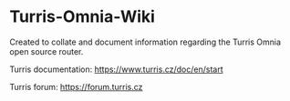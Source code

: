 # Turris-Omnia-Wiki

Created to collate and document information regarding the Turris Omnia open source router.

Turris documentation:
https://www.turris.cz/doc/en/start

Turris forum:
https://forum.turris.cz
